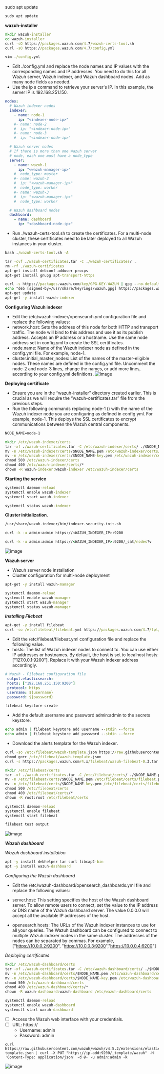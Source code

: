 sudo apt update

```cmd
sudo apt update
```

**wazuh-installer**

```cmd
mkdir wazuh-installer
cd wazuh-installer
curl -sO https://packages.wazuh.com/4.7/wazuh-certs-tool.sh
curl -sO https://packages.wazuh.com/4.7/config.yml
```
```cmd
vim ./config.yml
```
* Edit ./config.yml and replace the node names and IP values with the corresponding names and IP addresses. You need to do this for all Wazuh server, Wazuh indexer, and Wazuh dashboard nodes. Add as many node fields as needed.
* Use the ip a command to retrieve your server's IP. In this example, the server IP is 192.168.251.150.
```yml
nodes:
  # Wazuh indexer nodes
  indexer:
    - name: node-1
      ip: "<indexer-node-ip>"
    #- name: node-2
    #  ip: "<indexer-node-ip>"
    #- name: node-3
    #  ip: "<indexer-node-ip>"

  # Wazuh server nodes
  # If there is more than one Wazuh server
  # node, each one must have a node_type
  server:
    - name: wazuh-1
      ip: "<wazuh-manager-ip>"
    #  node_type: master
    #- name: wazuh-2
    #  ip: "<wazuh-manager-ip>"
    #  node_type: worker
    #- name: wazuh-3
    #  ip: "<wazuh-manager-ip>"
    #  node_type: worker

  # Wazuh dashboard nodes
  dashboard:
    - name: dashboard
      ip: "<dashboard-node-ip>"
```
* Run ./wazuh-certs-tool.sh to create the certificates. For a multi-node cluster, these certificates need to be later deployed to all Wazuh instances in your cluster.
```cmd
bash ./wazuh-certs-tool.sh -A
```
```cmd
tar -cvf ./wazuh-certificates.tar -C ./wazuh-certificates/ .
rm -rf ./wazuh-certificates
apt-get install debconf adduser procps
apt-get install gnupg apt-transport-https
```
```cmd
curl -s https://packages.wazuh.com/key/GPG-KEY-WAZUH | gpg --no-default-keyring --keyring gnupg-ring:/usr/share/keyrings/wazuh.gpg --import && chmod 644 /usr/share/keyrings/wazuh.gpg
echo "deb [signed-by=/usr/share/keyrings/wazuh.gpg] https://packages.wazuh.com/4.x/apt/ stable main" | tee -a /etc/apt/sources.list.d/wazuh.list
apt-get update
apt-get -y install wazuh-indexer
```

**Configuring Wazuh indexer**
* Edit the /etc/wazuh-indexer/opensearch.yml configuration file and replace the following values:
* network.host: Sets the address of this node for both HTTP and transport traffic. The node will bind to this address and use it as its publish address. Accepts an IP address or a hostname. Use the same node address set in config.yml to create the SSL certificates.
* node.name: Name of the Wazuh indexer node as defined in the config.yml file. For example, node-1.
* cluster.initial_master_nodes: List of the names of the master-eligible nodes. These names are defined in the config.yml file. Uncomment the node-2 and node-3 lines, change the names, or add more lines, according to your config.yml definitions.
![image](https://github.com/rio-ke/wazuh/assets/88568938/a7b1e47f-2582-4a40-a428-adbef6ca6c40)

**Deploying certificate**

* Ensure you are in the “wazuh-installer” directory created earlier. This is crucial as we will require the “wazuh-certificates.tar” file from the previous steps.
* Run the following commands replacing node-1 (<indexer-node-name>) with the name of the Wazuh indexer node you are configuring as defined in config.yml. For example, node-1. This deploys the SSL certificates to encrypt communications between the Wazuh central components.

```cmd
NODE_NAME=node-1
```
```cmd
mkdir /etc/wazuh-indexer/certs
tar -xf ./wazuh-certificates.tar -C /etc/wazuh-indexer/certs/ ./$NODE_NAME.pem ./$NODE_NAME-key.pem ./admin.pem ./admin-key.pem ./root-ca.pem
mv -n /etc/wazuh-indexer/certs/$NODE_NAME.pem /etc/wazuh-indexer/certs/indexer.pem
mv -n /etc/wazuh-indexer/certs/$NODE_NAME-key.pem /etc/wazuh-indexer/certs/indexer-key.pem
chmod 500 /etc/wazuh-indexer/certs
chmod 400 /etc/wazuh-indexer/certs/*
chown -R wazuh-indexer:wazuh-indexer /etc/wazuh-indexer/certs
```
**Starting the service**
```cmd
systemctl daemon-reload
systemctl enable wazuh-indexer
systemctl start wazuh-indexer
```
```cmd
systemctl status wazuh-indexer
```
**Cluster initialization.**

```cmd
/usr/share/wazuh-indexer/bin/indexer-security-init.sh
```
```bash
curl -k -u admin:admin https://<WAZUH_INDEXER_IP>:9200
```
```cmd
curl -k -u admin:admin https://<WAZUH_INDEXER_IP>:9200/_cat/nodes?v
```
![image](https://github.com/rio-ke/wazuh/assets/88568938/8629f22f-6460-4012-8e5b-acd1d55b2efa)


**Wazuh server**

* Wazuh server node installation
* Cluster configuration for multi-node deployment
```cmd
apt-get -y install wazuh-manager
```
```cmd
systemctl daemon-reload
systemctl enable wazuh-manager
systemctl start wazuh-manager
systemctl status wazuh-manager
```
_**Installing Filebeat**_

```cmd
apt-get -y install filebeat
curl -so /etc/filebeat/filebeat.yml https://packages.wazuh.com/4.7/tpl/wazuh/filebeat/filebeat.yml
```
* Edit the /etc/filebeat/filebeat.yml configuration file and replace the following value.
* hosts: The list of Wazuh indexer nodes to connect to. You can use either IP addresses or hostnames. By default, the host is set to localhost hosts: ["127.0.0.1:9200"]. Replace it with your Wazuh indexer address accordingly.

```yml
# Wazuh - Filebeat configuration file
 output.elasticsearch:
 hosts: ["192.168.251.150:9200"]
 protocol: https
 username: ${username}
 password: ${password}
```
```cmd
filebeat keystore create
```
* Add the default username and password admin:admin to the secrets keystore.
```cmd
echo admin | filebeat keystore add username --stdin --force
echo admin | filebeat keystore add password --stdin --force
```
* Download the alerts template for the Wazuh indexer.
```cmd
curl -so /etc/filebeat/wazuh-template.json https://raw.githubusercontent.com/wazuh/wazuh/v4.7.2/extensions/elasticsearch/7.x/wazuh-template.json
chmod go+r /etc/filebeat/wazuh-template.json
curl -s https://packages.wazuh.com/4.x/filebeat/wazuh-filebeat-0.3.tar.gz | tar -xvz -C /usr/share/filebeat/module
```
```cmd
mkdir /etc/filebeat/certs
tar -xf ./wazuh-certificates.tar -C /etc/filebeat/certs/ ./$NODE_NAME.pem ./$NODE_NAME-key.pem ./root-ca.pem
mv -n /etc/filebeat/certs/$NODE_NAME.pem /etc/filebeat/certs/filebeat.pem
mv -n /etc/filebeat/certs/$NODE_NAME-key.pem /etc/filebeat/certs/filebeat-key.pem
chmod 500 /etc/filebeat/certs
chmod 400 /etc/filebeat/certs/*
chown -R root:root /etc/filebeat/certs
```
```cmd
systemctl daemon-reload
systemctl enable filebeat
systemctl start filebeat
```
```cmd
filebeat test output
```
![image](https://github.com/rio-ke/wazuh/assets/88568938/e480ca5d-50a0-43f0-95fb-381bfa26b970)


_**Wazuh dashboard**_

_Wazuh dashboard installation_

```cmd
apt -y install debhelper tar curl libcap2-bin
apt -y install wazuh-dashboard
```
_Configuring the Wazuh dashboard_
* Edit the /etc/wazuh-dashboard/opensearch_dashboards.yml file and replace the following values:

* server.host: This setting specifies the host of the Wazuh dashboard server. To allow remote users to connect, set the value to the IP address or DNS name of the Wazuh dashboard server. The value 0.0.0.0 will accept all the available IP addresses of the host.
* opensearch.hosts: The URLs of the Wazuh indexer instances to use for all your queries. The Wazuh dashboard can be configured to connect to multiple Wazuh indexer nodes in the same cluster. The addresses of the nodes can be separated by commas. For example, ["<https://10.0.0.2:9200>", "<https://10.0.0.3:9200>","<https://10.0.0.4:9200>"]

_Deploying certificates_

```cmd
mkdir /etc/wazuh-dashboard/certs
tar -xf ./wazuh-certificates.tar -C /etc/wazuh-dashboard/certs/ ./$NODE_NAME.pem ./$NODE_NAME-key.pem ./root-ca.pem
mv -n /etc/wazuh-dashboard/certs/$NODE_NAME.pem /etc/wazuh-dashboard/certs/dashboard.pem
mv -n /etc/wazuh-dashboard/certs/$NODE_NAME-key.pem /etc/wazuh-dashboard/certs/dashboard-key.pem
chmod 500 /etc/wazuh-dashboard/certs
chmod 400 /etc/wazuh-dashboard/certs/*
chown -R wazuh-dashboard:wazuh-dashboard /etc/wazuh-dashboard/certs
```
```cmd
systemctl daemon-reload
systemctl enable wazuh-dashboard
systemctl start wazuh-dashboard
```
- [ ] Access the Wazuh web interface with your credentials.
- [ ] URL: https://<wazuh-dashboard-ip>
  - Username: admin
  - Password: admin

```URL
curl https://raw.githubusercontent.com/wazuh/wazuh/v4.5.2/extensions/elasticsearch/7.x/wazuh-template.json | curl -X PUT "https://ip-add:9200/_template/wazuh" -H 'Content-Type: application/json' -d @- -u admin:admin -k
```
![image](https://github.com/rio-ke/wazuh/assets/88568938/557daa55-8b1e-410d-b21e-ed6a908ee604)




